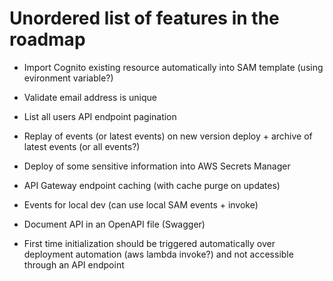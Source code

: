 # Unordered list of features in the roadmap

-   Import Cognito existing resource automatically into SAM template (using evironment variable?)
-   Validate email address is unique

-   List all users API endpoint pagination
-   Replay of events (or latest events) on new version deploy + archive of latest events (or all events?)
-   Deploy of some sensitive information into AWS Secrets Manager
-   API Gateway endpoint caching (with cache purge on updates)
-   Events for local dev (can use local SAM events + invoke)
-   Document API in an OpenAPI file (Swagger)
-   First time initialization should be triggered automatically over deployment automation (aws lambda invoke?) and not accessible through an API endpoint
